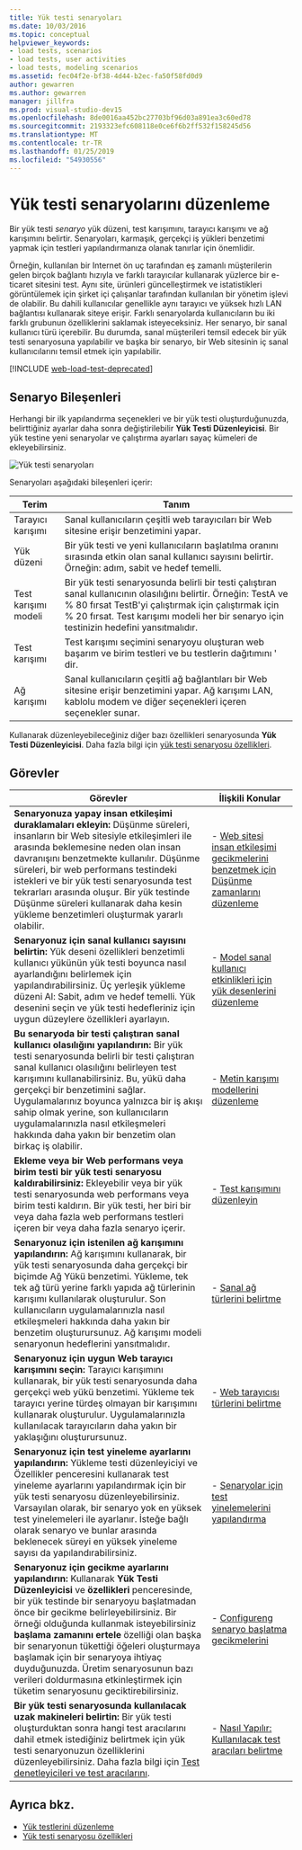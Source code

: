 ```yaml
---
title: Yük testi senaryoları
ms.date: 10/03/2016
ms.topic: conceptual
helpviewer_keywords:
- load tests, scenarios
- load tests, user activities
- load tests, modeling scenarios
ms.assetid: fec04f2e-bf38-4d44-b2ec-fa50f58fd0d9
author: gewarren
ms.author: gewarren
manager: jillfra
ms.prod: visual-studio-dev15
ms.openlocfilehash: 8de0016aa452bc27703bf96d03a891ea3c60ed78
ms.sourcegitcommit: 2193323efc608118e0ce6f6b2ff532f158245d56
ms.translationtype: MT
ms.contentlocale: tr-TR
ms.lasthandoff: 01/25/2019
ms.locfileid: "54930556"
---
```

# <a name="edit-load-test-scenarios"></a>Yük testi senaryolarını düzenleme

Bir yük testi *senaryo* yük düzeni, test karışımını, tarayıcı karışımı ve ağ karışımını belirtir. Senaryoları, karmaşık, gerçekçi iş yükleri benzetimi yapmak için testleri yapılandırmanıza olanak tanırlar için önemlidir.

Örneğin, kullanılan bir Internet ön uç tarafından eş zamanlı müşterilerin gelen birçok bağlantı hızıyla ve farklı tarayıcılar kullanarak yüzlerce bir e-ticaret sitesini test. Aynı site, ürünleri güncelleştirmek ve istatistikleri görüntülemek için şirket içi çalışanlar tarafından kullanılan bir yönetim işlevi de olabilir. Bu dahili kullanıcılar genellikle aynı tarayıcı ve yüksek hızlı LAN bağlantısı kullanarak siteye erişir. Farklı senaryolarda kullanıcıların bu iki farklı grubunun özelliklerini saklamak isteyeceksiniz. Her senaryo, bir sanal kullanıcı türü içerebilir. Bu durumda, sanal müşterileri temsil edecek bir yük testi senaryosuna yapılabilir ve başka bir senaryo, bir Web sitesinin iç sanal kullanıcılarını temsil etmek için yapılabilir.

[!INCLUDE [web-load-test-deprecated](includes/web-load-test-deprecated.md)]

## <a name="scenario-components"></a>Senaryo Bileşenleri

Herhangi bir ilk yapılandırma seçenekleri ve bir yük testi oluşturduğunuzda, belirttiğiniz ayarlar daha sonra değiştirilebilir **Yük Testi Düzenleyicisi**. Bir yük testine yeni senaryolar ve çalıştırma ayarları sayaç kümeleri de ekleyebilirsiniz.

![Yük testi senaryoları](../test/media/loadtesteditinscenarios.png)

Senaryoları aşağıdaki bileşenleri içerir:

|Terim|Tanım|
|-|-|
|Tarayıcı karışımı|Sanal kullanıcıların çeşitli web tarayıcıları bir Web sitesine erişir benzetimini yapar.|
|Yük düzeni|Bir yük testi ve yeni kullanıcıların başlatılma oranını sırasında etkin olan sanal kullanıcı sayısını belirtir. Örneğin: adım, sabit ve hedef temelli.|
|Test karışımı modeli|Bir yük testi senaryosunda belirli bir testi çalıştıran sanal kullanıcının olasılığını belirtir. Örneğin: TestA ve % 80 fırsat TestB'yi çalıştırmak için çalıştırmak için % 20 fırsat. Test karışımı modeli her bir senaryo için testinizin hedefini yansıtmalıdır.|
|Test karışımı|Test karışımı seçimini senaryoyu oluşturan web başarım ve birim testleri ve bu testlerin dağıtımını ' dir.|
|Ağ karışımı|Sanal kullanıcıların çeşitli ağ bağlantıları bir Web sitesine erişir benzetimini yapar. Ağ karışımı LAN, kablolu modem ve diğer seçenekleri içeren seçenekler sunar.|

Kullanarak düzenleyebileceğiniz diğer bazı özellikleri senaryosunda **Yük Testi Düzenleyicisi**. Daha fazla bilgi için [yük testi senaryosu özellikleri](../test/load-test-scenario-properties.md).

## <a name="tasks"></a>Görevler

|Görevler|İlişkili Konular|
|-|-----------------------|
|**Senaryonuza yapay insan etkileşimi duraklamaları ekleyin:** Düşünme süreleri, insanların bir Web sitesiyle etkileşimleri ile arasında beklemesine neden olan insan davranışını benzetmekte kullanılır. Düşünme süreleri, bir web performans testindeki istekleri ve bir yük testi senaryosunda test tekrarları arasında oluşur. Bir yük testinde Düşünme süreleri kullanarak daha kesin yükleme benzetimleri oluşturmak yararlı olabilir.|-   [Web sitesi insan etkileşimi gecikmelerini benzetmek için Düşünme zamanlarını düzenleme](../test/edit-think-times-in-load-test-scenarios.md)|
|**Senaryonuz için sanal kullanıcı sayısını belirtin:** Yük deseni özellikleri benzetimli kullanıcı yükünün yük testi boyunca nasıl ayarlandığını belirlemek için yapılandırabilirsiniz. Üç yerleşik yükleme düzeni Al: Sabit, adım ve hedef temelli. Yük desenini seçin ve yük testi hedefleriniz için uygun düzeylere özellikleri ayarlayın.|-   [Model sanal kullanıcı etkinlikleri için yük desenlerini düzenleme](../test/edit-load-patterns-to-model-virtual-user-activities.md)|
|**Bu senaryoda bir testi çalıştıran sanal kullanıcı olasılığını yapılandırın:** Bir yük testi senaryosunda belirli bir testi çalıştıran sanal kullanıcı olasılığını belirleyen test karışımını kullanabilirsiniz. Bu, yükü daha gerçekçi bir benzetimini sağlar. Uygulamalarınız boyunca yalnızca bir iş akışı sahip olmak yerine, son kullanıcıların uygulamalarınızla nasıl etkileşmeleri hakkında daha yakın bir benzetim olan birkaç iş olabilir.|-   [Metin karışımı modellerini düzenleme](../test/edit-test-mix-models-to-specify-the-probability-of-a-virtual-user-running-a-test.md)|
|**Ekleme veya bir Web performans veya birim testi bir yük testi senaryosu kaldırabilirsiniz:** Ekleyebilir veya bir yük testi senaryosunda web performans veya birim testi kaldırın. Bir yük testi, her biri bir veya daha fazla web performans testleri içeren bir veya daha fazla senaryo içerir.|-   [Test karışımını düzenleyin](../test/edit-the-test-mix-to-specify-which-web-browsers-types-in-a-load-test-scenario.md)|
|**Senaryonuz için istenilen ağ karışımını yapılandırın:** Ağ karışımını kullanarak, bir yük testi senaryosunda daha gerçekçi bir biçimde Ağ Yükü benzetimi. Yükleme, tek tek ağ türü yerine farklı yapıda ağ türlerinin karışımı kullanılarak oluşturulur. Son kullanıcıların uygulamalarınızla nasıl etkileşmeleri hakkında daha yakın bir benzetim oluşturursunuz. Ağ karışımı modeli senaryonun hedeflerini yansıtmalıdır.|-   [Sanal ağ türlerini belirtme](../test/specify-virtual-network-types-in-a-load-test-scenario.md)|
|**Senaryonuz için uygun Web tarayıcı karışımını seçin:** Tarayıcı karışımını kullanarak, bir yük testi senaryosunda daha gerçekçi web yükü benzetimi. Yükleme tek tarayıcı yerine türdeş olmayan bir karışımını kullanarak oluşturulur. Uygulamalarınızla kullanılacak tarayıcıların daha yakın bir yaklaşığını oluşturursunuz.|-   [Web tarayıcısı türlerini belirtme](../test/edit-the-test-mix-to-specify-which-web-browsers-types-in-a-load-test-scenario.md)|
|**Senaryonuz için test yineleme ayarlarını yapılandırın:** Yükleme testi düzenleyiciyi ve Özellikler penceresini kullanarak test yineleme ayarlarını yapılandırmak için bir yük testi senaryosu düzenleyebilirsiniz. Varsayılan olarak, bir senaryo yok en yüksek test yinelemeleri ile ayarlanır. İsteğe bağlı olarak senaryo ve bunlar arasında beklenecek süreyi en yüksek yineleme sayısı da yapılandırabilirsiniz.|-   [Senaryolar için test yinelemelerini yapılandırma](../test/configure-test-iterations-in-a-load-test-scenario.md)|
|**Senaryonuz için gecikme ayarlarını yapılandırın:** Kullanarak **Yük Testi Düzenleyicisi** ve **özellikleri** penceresinde, bir yük testinde bir senaryoyu başlatmadan önce bir gecikme belirleyebilirsiniz. Bir örneği olduğunda kullanmak isteyebilirsiniz **başlama zamanını ertele** özelliği olan başka bir senaryonun tükettiği öğeleri oluşturmaya başlamak için bir senaryoya ihtiyaç duyduğunuzda. Üretim senaryosunun bazı verileri doldurmasına etkinleştirmek için tüketim senaryosunu geciktirebilirsiniz.|-   [Configureng senaryo başlatma gecikmelerini](../test/configure-scenario-start-delays.md)|
|**Bir yük testi senaryosunda kullanılacak uzak makineleri belirtin:** Bir yük testi oluşturduktan sonra hangi test aracılarını dahil etmek istediğiniz belirtmek için yük testi senaryonuzun özelliklerini düzenleyebilirsiniz. Daha fazla bilgi için [Test denetleyicileri ve test aracılarını](configure-test-agents-and-controllers-for-load-tests.md).|-   [Nasıl Yapılır: Kullanılacak test aracıları belirtme](../test/how-to-specify-test-agents-to-use-in-load-test-scenarios.md)|

## <a name="see-also"></a>Ayrıca bkz.

- [Yük testlerini düzenleme](../test/edit-load-tests.md)
- [Yük testi senaryosu özellikleri](../test/load-test-scenario-properties.md)